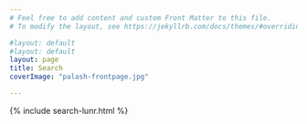 ```yaml
---
# Feel free to add content and custom Front Matter to this file.
# To modify the layout, see https://jekyllrb.com/docs/themes/#overriding-theme-defaults

#layout: default
#layout: default
layout: page
title: Search
coverImage: "palash-frontpage.jpg"

---
```

{% include search-lunr.html %}
